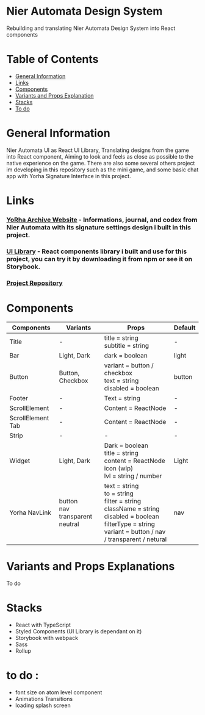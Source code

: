 # Nier Automata Design System
Rebuilding and translating Nier Automata Design System into React components

# Table of Contents
- [General Information](#general-information)
- [Links](#links)
- [Components](#components)
- [Variants and Props Explanation](#variants-and-props-explanations)
- [Stacks](#stacks)
- [To do](#to-do)

# General Information
Nier Automata UI as React UI Library, Translating designs from the game into React component, Aiming to look and feels as close as possible to the native experience on the game. There are also some several others project im developing in this repository such as the mini game, and some basic chat app with Yorha Signature Interface in this project.

# Links
### [YoRha Archive Website](https://yorha-archive.netlify.app/) - Informations, journal, and codex from Nier Automata with its signature settings design i built in this project.

### [UI Library](https://nier-ui-storybook.netlify.app/) - React components library i built and use for this project, you can try it by downloading it from npm or see it on Storybook.
### [Project Repository](https://github.com/Kndgy/NieR-Automata-Design-System)

# Components
Components | Variants | Props | Default
--- | --- | --- | --- |
Title | - | title = string <br> subtitle = string | -
Bar | Light, Dark | dark = boolean | light |
Button | Button, Checkbox | variant = button / checkbox<br>text = string <br>disabled = boolean | button |
Footer | - | Text = string | - |
ScrollElement | - | Content = ReactNode | - |
ScrollElement Tab | - | Content = ReactNode | - |
Strip | - | - | - |
Widget | Light, Dark | Dark = boolean <br> title = string <br> content = ReactNode <br> icon (wip) <br> lvl = string / number | Light |
Yorha NavLink | button <br> nav <br> transparent <br> neutral | text = string <br> to = string <br> filter = string <br>className = string <br> disabled = boolean <br> filterType = string <br> variant = button / nav / transparent / netural| nav |

# Variants and Props Explanations
To do

# Stacks
- React with TypeScript 
- Styled Components (UI Library is dependant on it)
- Storybook with webpack
- Sass
- Rollup

# to do : 
- font size on atom level component
- Animations Transitions
- loading splash screen